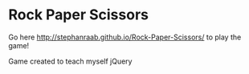 # Rock Paper Scissors

Go here http://stephanraab.github.io/Rock-Paper-Scissors/ to play the game!

Game created to teach myself jQuery
